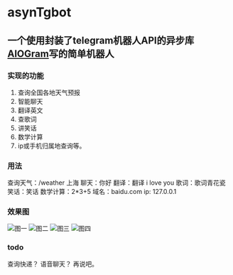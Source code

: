# asynTgbot
## 一个使用封装了telegram机器人API的异步库[AIOGram](https://github.com/aiogram/aiogram)写的简单机器人

### 实现的功能
1. 查询全国各地天气预报
2. 智能聊天
3. 翻译英文
4. 查歌词
5. 讲笑话
6. 数学计算
7. ip或手机归属地查询等。

### 用法
查询天气：/weather 上海
聊天：你好
翻译：翻译 i love you
歌词：歌词青花瓷
笑话：笑话
数学计算：2*3+5
域名：baidu.com
ip: 127.0.0.1

### 效果图
![图一](photo1.jpg)
![图二](photo2.jpg)
![图三](photo3.jpg)
![图四](photo4.jpg)


### todo
查询快递？
语音聊天？
再说吧。
